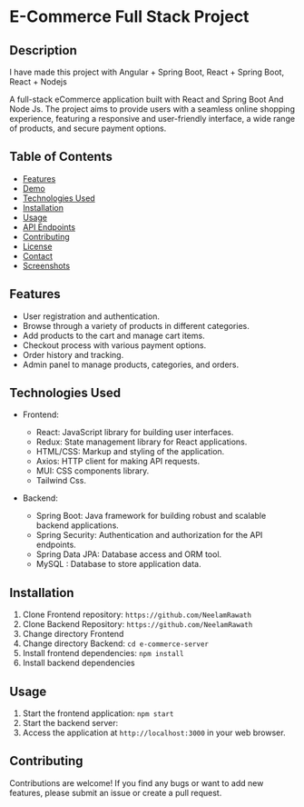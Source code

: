 # E-Commerce Full Stack Project


## Description

I have made this project with Angular + Spring Boot, React + Spring Boot, React + Nodejs

A full-stack eCommerce application built with React and Spring Boot And Node Js. The project aims to provide users with a seamless online shopping experience, featuring a responsive and user-friendly interface, a wide range of products, and secure payment options.


## Table of Contents

- [Features](#features)
- [Demo](#demo)
- [Technologies Used](#technologies-used)
- [Installation](#installation)
- [Usage](#usage)
- [API Endpoints](#api-endpoints)
- [Contributing](#contributing)
- [License](#license)
- [Contact](#contact)
- [Screenshots](#screenshots)

## Features

- User registration and authentication.
- Browse through a variety of products in different categories.
- Add products to the cart and manage cart items.
- Checkout process with various payment options.
- Order history and tracking.
- Admin panel to manage products, categories, and orders.

## Technologies Used

- Frontend:
  - React: JavaScript library for building user interfaces.
  - Redux: State management library for React applications.
  - HTML/CSS: Markup and styling of the application.
  - Axios: HTTP client for making API requests.
  - MUI: CSS components library.
  - Tailwind Css.

- Backend:
  - Spring Boot: Java framework for building robust and scalable backend applications.
  - Spring Security: Authentication and authorization for the API endpoints.
  - Spring Data JPA: Database access and ORM tool.
  - MySQL : Database to store application data.

## Installation

1. Clone Frontend repository: `https://github.com/NeelamRawath`
2. Clone Backend Repository: `https://github.com/NeelamRawath`
3. Change directory Frontend
4. Change directory Backend: `cd e-commerce-server`
5. Install frontend dependencies: `npm install`
6. Install backend dependencies

## Usage

1. Start the frontend application: `npm start`
2. Start the backend server:
3. Access the application at `http://localhost:3000` in your web browser.


## Contributing

Contributions are welcome! If you find any bugs or want to add new features, please submit an issue or create a pull request.


